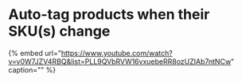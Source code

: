 # Auto-tag products when their SKU\(s\) change

{% embed url="https://www.youtube.com/watch?v=v0W7JZV4RBQ&list=PLL9QVbRVW16vxuebeRR8ozUZIAb7ntNCw" caption="" %}

